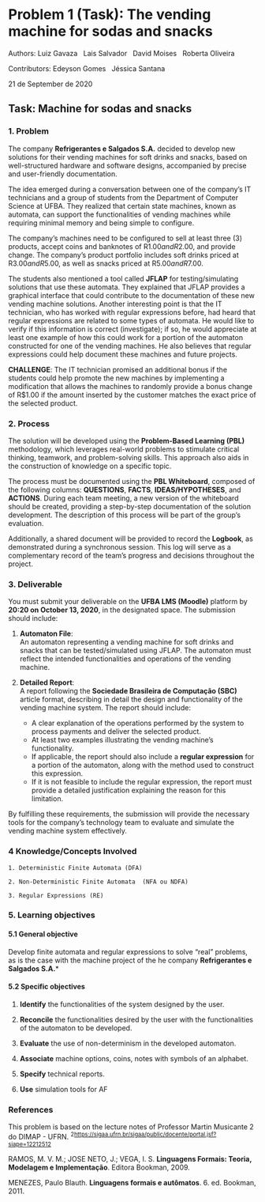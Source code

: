 # **Problem 1 (Task): The vending machine for sodas and snacks**

Authors: Luiz Gavaza  &nbsp;  Lais Salvador  &nbsp;   David Moises &nbsp;    Roberta Oliveira

Contributors: Edeyson Gomes &nbsp;  Jéssica Santana

21 de September de 2020

## **Task: Machine for sodas and snacks**

### **1.  Problem**

The company **Refrigerantes e Salgados S.A.** decided to develop new solutions for their vending machines for soft drinks and snacks, based on well-structured hardware and software designs, accompanied by precise and user-friendly documentation.

The idea emerged during a conversation between one of the company’s IT technicians and a group of students from the Department of Computer Science at UFBA. They realized that certain state machines, known as automata, can support the functionalities of vending machines while requiring minimal memory and being simple to configure.

The company’s machines need to be configured to sell at least three (3) products, accept coins and banknotes of R$1.00 and R$2.00, and provide change. The company’s product portfolio includes soft drinks priced at R$3.00 and R$5.00, as well as snacks priced at R$5.00 and R$7.00.

The students also mentioned a tool called **JFLAP** for testing/simulating solutions that use these automata. They explained that JFLAP provides a graphical interface that could contribute to the documentation of these new vending machine solutions. Another interesting point is that the IT technician, who has worked with regular expressions before, had heard that regular expressions are related to some types of automata. He would like to verify if this information is correct (investigate); if so, he would appreciate at least one example of how this could work for a portion of the automaton constructed for one of the vending machines. He also believes that regular expressions could help document these machines and future projects.

**CHALLENGE**: The IT technician promised an additional bonus if the students could help promote the new machines by implementing a modification that allows the machines to randomly provide a bonus change of R$1.00 if the amount inserted by the customer matches the exact price of the selected product.


### **2. Process**

The solution will be developed using the **Problem-Based Learning (PBL)** methodology, which leverages real-world problems to stimulate critical thinking, teamwork, and problem-solving skills. This approach also aids in the construction of knowledge on a specific topic. 

The process must be documented using the **PBL Whiteboard**, composed of the following columns: **QUESTIONS**, **FACTS**, **IDEAS/HYPOTHESES**, and **ACTIONS**. During each team meeting, a new version of the whiteboard should be created, providing a step-by-step documentation of the solution development. The description of this process will be part of the group’s evaluation. 

Additionally, a shared document will be provided to record the **Logbook**, as demonstrated during a synchronous session. This log will serve as a complementary record of the team’s progress and decisions throughout the project.


### **3. Deliverable**

You must submit your deliverable on the **UFBA LMS (Moodle)** platform by **20:20 on October 13, 2020**, in the designated space. The submission should include:

1. **Automaton File**:  
   An automaton representing a vending machine for soft drinks and snacks that can be tested/simulated using JFLAP. The automaton must reflect the intended functionalities and operations of the vending machine.

2. **Detailed Report**:  
   A report following the **Sociedade Brasileira de Computação (SBC)** article format, describing in detail the design and functionality of the vending machine system. The report should include:
   - A clear explanation of the operations performed by the system to process payments and deliver the selected product.
   - At least two examples illustrating the vending machine’s functionality.
   - If applicable, the report should also include a **regular expression** for a portion of the automaton, along with the method used to construct this expression.
   - If it is not feasible to include the regular expression, the report must provide a detailed justification explaining the reason for this limitation.

By fulfilling these requirements, the submission will provide the necessary tools for the company’s technology team to evaluate and simulate the vending machine system effectively.




### **4 Knowledge/Concepts Involved** 
    1. Deterministic Finite Automata (DFA)

    2. Non-Deterministic Finite Automata  (NFA ou NDFA)

    3. Regular Expressions (RE)



### **5. Learning objectives** 

#### **5.1 General objective** 
Develop finite automata and regular expressions to solve “real” problems, as is the case with the machine project of the he company **Refrigerantes e Salgados S.A.*** 

#### **5.2 Specific objectives** 


   1. **Identify** the functionalities of the system designed by the user.

   2. **Reconcile** the functionalities desired by the user with the functionalities of the automaton to be developed.

   3. **Evaluate** the use of non-determinism in the developed automaton.

   4. **Associate** machine options, coins, notes with symbols of an alphabet.

   5. **Specify** technical reports.

   6. **Use** simulation tools for AF


### </a> References 
This problem is based on the lecture notes of Professor Martin Musicante 2</sup> do DIMAP - UFRN. <sup>2<https://sigaa.ufrn.br/sigaa/public/docente/portal.jsf?siape=12212512></sup>

RAMOS, M. V. M.; JOSE NETO, J.; VEGA, I. S. **Linguagens Formais: Teoria, Modelagem e Implementação**. Editora Bookman, 2009.

MENEZES, Paulo Blauth. **Linguagens formais e autômatos**. 6. ed. Bookman, 2011.
